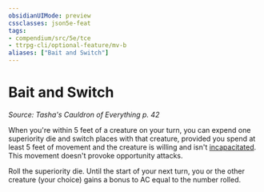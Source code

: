 ```yaml
---
obsidianUIMode: preview
cssclasses: json5e-feat
tags:
- compendium/src/5e/tce
- ttrpg-cli/optional-feature/mv-b
aliases: ["Bait and Switch"]
---
```

# Bait and Switch
*Source: Tasha's Cauldron of Everything p. 42*  

When you're within 5 feet of a creature on your turn, you can expend one superiority die and switch places with that creature, provided you spend at least 5 feet of movement and the creature is willing and isn't [incapacitated](/3-Mechanics/CLI/rules/conditions.md#incapacitated). This movement doesn't provoke opportunity attacks.

Roll the superiority die. Until the start of your next turn, you or the other creature (your choice) gains a bonus to AC equal to the number rolled.